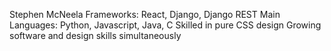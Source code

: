 Stephen McNeela
Frameworks: React, Django, Django REST 
Main Languages: Python, Javascript, Java, C
Skilled in pure CSS design
Growing software and design skills simultaneously


<!---
s-mcneela/s-mcneela is a ✨ special ✨ repository because its `README.md` (this file) appears on your GitHub profile.
You can click the Preview link to take a look at your changes.
--->
